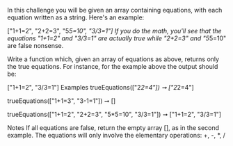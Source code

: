 In this challenge you will be given an array containing equations, with each equation written as a string. Here's an example:

["1+1=2", "2+2=3", "5*5=10", "3/3=1"]
If you do the math, you'll see that the equations "1+1=2" and "3/3=1" are actually true while "2+2=3" and "5*5=10" are false nonsense.

Write a function which, given an array of equations as above, returns only the true equations. For instance, for the example above the output should be:

["1+1=2", "3/3=1"]
Examples
trueEquations(["2*2=4"]) ➞ ["2*2=4"]

trueEquations(["1+1=3", "3-1=1"]) ➞ []

trueEquations(["1+1=2", "2+2=3", "5*5=10", "3/3=1"]) ➞ ["1+1=2", "3/3=1"]

Notes
If all equations are false, return the empty array [], as in the second example.
The equations will only involve the elementary operations: +, -, *, /
